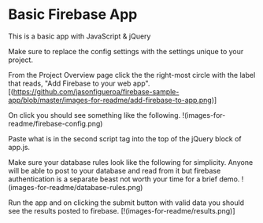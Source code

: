 # Basic Firebase App
This is a basic app with JavaScript & jQuery

Make sure to replace the config settings with the settings unique to your project.

From the Project Overview page click the the right-most circle with the label that reads, "Add Firebase to your web app". 
[(https://github.com/jasonfigueroa/firebase-sample-app/blob/master/images-for-readme/add-firebase-to-app.png)]

On click you should see something like the following.
!(images-for-readme/firebase-config.png)

Paste what is in the second script tag into the top of the jQuery block of app.js.

Make sure your database rules look like the following for simplicity. Anyone will be able to post to your database and read from it but firebase authentication is a separate beast not worth your time for a brief demo.
!(images-for-readme/database-rules.png)

Run the app and on clicking the submit button with valid data you should see the results posted to firebase.
[!(images-for-readme/results.png)]
